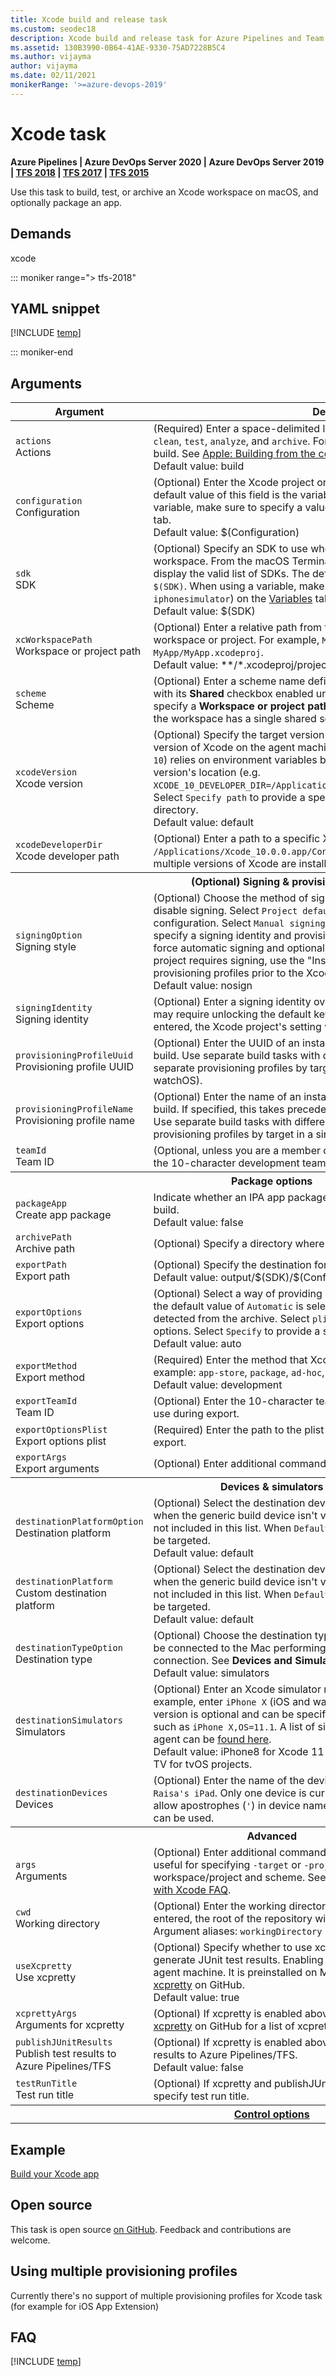 ```yaml
---
title: Xcode build and release task
ms.custom: seodec18
description: Xcode build and release task for Azure Pipelines and Team Foundation Server (TFS)
ms.assetid: 130B3990-0B64-41AE-9330-75AD7228B5C4
ms.author: vijayma
author: vijayma
ms.date: 02/11/2021
monikerRange: '>=azure-devops-2019'
---
```


# Xcode task

**Azure Pipelines | Azure DevOps Server 2020 | Azure DevOps Server 2019 | [TFS 2018](xcode-build.md?view=tfs-2018&preserve-view=true) | [TFS 2017](xcode-build.md?view=tfs-2017&preserve-view=true) | [TFS 2015](xcode-build.md?view=tfs-2015&preserve-view=true)**

Use this task to build, test, or archive an Xcode workspace on macOS, and optionally package an app.

## Demands

xcode

::: moniker range="> tfs-2018"

## YAML snippet

[!INCLUDE [temp](../includes/yaml/XcodeV5.md)]

::: moniker-end

## Arguments

<table>
   <thead>
      <tr>
         <th>Argument</th>
         <th>Description</th>
      </tr>
   </thead>
   <tr>
      <td><code>actions</code><br/>Actions</td>
      <td>
         (Required) Enter a space-delimited list of actions. Valid options are <code>build</code>, <code>clean</code>, <code>test</code>, <code>analyze</code>, and <code>archive</code>. For example, <code>clean build</code> will run a clean build. See <a href="https://developer.apple.com/library/archive/technotes/tn2339/_index.html" data-raw-source="[Apple: Building from the command line with Xcode FAQ](https://developer.apple.com/library/archive/technotes/tn2339/_index.html)">Apple: Building from the command line with Xcode FAQ</a>. <br/>Default value: build
      </td>
   </tr>
   <tr>
      <td><code>configuration</code><br/>Configuration</td>
      <td>
         (Optional) Enter the Xcode project or workspace configuration to be built. The default value of this field is the variable <code>$(Configuration)</code>. When using a variable, make sure to specify a value (for example, <code>Release</code>) on the <a href="../../build/variables.md" data-raw-source="[Variables](../../build/variables.md)">Variables</a> tab. <br/>Default  value: $(Configuration)
      </td>
   </tr>
   <tr>
      <td><code>sdk</code><br/>SDK</td>
      <td>
         (Optional) Specify an SDK to use when building the Xcode project or workspace. From the macOS Terminal application, run <code>xcodebuild -showsdks</code> to display the valid list of SDKs. The default value of this field is the variable <code>$(SDK)</code>. When using a variable, make sure to specify a value (for example, <code>iphonesimulator</code>) on the <a href="../../build/variables.md" data-raw-source="[Variables](../../build/variables.md)">Variables</a> tab. <br/>Default value: $(SDK)
      </td>
   </tr>
   <tr>
      <td><code>xcWorkspacePath</code><br/>Workspace or project path</td>
      <td>
         (Optional) Enter a relative path from the root of the repository to the Xcode workspace or project. For example, <code>MyApp/MyApp.xcworkspace</code> or <code>MyApp/MyApp.xcodeproj</code>. <br/>Default value: **/*.xcodeproj/project.xcworkspace
      </td>
   </tr>
   <tr>
      <td><code>scheme</code><br/>Scheme</td>
      <td>
         (Optional) Enter a scheme name defined in Xcode. It must be a shared scheme, with its <strong>Shared</strong> checkbox enabled under <strong>Managed Schemes</strong> in Xcode. If you specify a <strong>Workspace or project path</strong> above without specifying a scheme, and the workspace has a single shared scheme, it will be automatically used.
      </td>
   </tr>
   <tr>
      <td><code>xcodeVersion</code><br/>Xcode version</td>
      <td>
         (Optional) Specify the target version of Xcode. Select <code>Default</code> to use the default version of Xcode on the agent machine. Selecting a version number (e.g. <code>Xcode 10</code>) relies on environment variables being set on the agent machine for the version&#39;s location (e.g. <code>XCODE_10_DEVELOPER_DIR=/Applications/Xcode_10.0.0.app/Contents/Developer</code>). Select <code>Specify path</code> to provide a specific path to the Xcode developer directory. <br/>Default value: default
      </td>
   </tr>
   <tr>
      <td><code>xcodeDeveloperDir</code><br/>Xcode developer path</td>
      <td>
         (Optional) Enter a path to a specific Xcode developer directory (e.g. <code>/Applications/Xcode_10.0.0.app/Contents/Developer</code>). This is useful when multiple versions of Xcode are installed on the agent machine.
      </td>
   </tr>
   <tr>
      <th style="text-align: center" colspan="2">(Optional) Signing &amp; provisioning</th>
   </tr>
   <tr>
      <td><code>signingOption</code><br/>Signing style</td>
      <td>
         (Optional) Choose the method of signing the build. Select <code>Do not code sign</code> to disable signing. Select <code>Project defaults</code> to use only the project&#39;s signing configuration. Select <code>Manual signing</code> to force manual signing and optionally specify a signing identity and provisioning profile. Select <code>Automatic signing</code> to force automatic signing and optionally specify a development team ID. If your project requires signing, use the &quot;Install Apple...&quot; tasks to install certificates and provisioning profiles prior to the Xcode build. <br/>Default value: nosign
      </td>
   </tr>
   <tr>
      <td><code>signingIdentity</code><br/>Signing identity</td>
      <td>
         (Optional) Enter a signing identity override with which to sign the build. This may require unlocking the default keychain on the agent machine. If no value is entered, the Xcode project&#39;s setting will be used.
      </td>
   </tr>
   <tr>
      <td><code>provisioningProfileUuid</code><br/>Provisioning profile UUID</td>
      <td>
         (Optional) Enter the UUID of an installed provisioning profile to be used for this build. Use separate build tasks with different schemes or targets to specify separate provisioning profiles by target in a single workspace (iOS, tvOS, watchOS).
      </td>
   </tr>
   <tr>
      <td><code>provisioningProfileName</code><br/>Provisioning profile name</td>
      <td>
         (Optional) Enter the name of an installed provisioning profile to be used for this build. If specified, this takes precedence over the provisioning profile UUID. Use separate build tasks with different schemes or targets to specify separate provisioning profiles by target in a single workspace (iOS, tvOS, watchOS).
      </td>
   </tr>
   <tr>
      <td><code>teamId</code><br/>Team ID</td>
      <td>
         (Optional, unless you are a member of multiple development teams.) Specify the 10-character development team ID.
      </td>
   </tr>
   <tr>
      <th style="text-align: center" colspan="2">Package options</th>
   </tr>
   <tr>
      <td><code>packageApp</code><br/>Create app package</td>
      <td>
         Indicate whether an IPA app package file should be generated as a part of the build. <br/>Default value: false
      </td>
   </tr>
   <tr>
      <td><code>archivePath</code><br/>Archive path</td>
      <td>
         (Optional) Specify a directory where created archives should be placed.
      </td>
   </tr>
   <tr>
      <td><code>exportPath</code><br/>Export path</td>
      <td>
         (Optional) Specify the destination for the product exported from the archive. <br/>Default value: output/$(SDK)/$(Configuration)
      </td>
   </tr>
   <tr>
      <td><code>exportOptions</code><br/>Export options</td>
      <td>
         (Optional) Select a way of providing options for exporting the archive. When the default value of <code>Automatic</code> is selected, the export method is automatically detected from the archive. Select <code>plist</code> to specify a plist file containing export options. Select <code>Specify</code> to provide a specific <strong>Export method</strong> and <strong>Team ID</strong>. <br/>Default value: auto
      </td>
   </tr>
   <tr>
      <td><code>exportMethod</code><br/>Export method</td>
      <td>
         (Required) Enter the method that Xcode should use to export the archive. For example: <code>app-store</code>, <code>package</code>, <code>ad-hoc</code>, <code>enterprise</code>, or <code>development</code>.
         <br/>Default value: development
      </td>
   </tr>
   <tr>
      <td><code>exportTeamId</code><br/>Team ID</td>
      <td>
         (Optional) Enter the 10-character team ID from the Apple Developer Portal to use during export.
      </td>
   </tr>
   <tr>
      <td><code>exportOptionsPlist</code><br/>Export options plist</td>
      <td>
         (Required) Enter the path to the plist file that contains options to use during export.
      </td>
   </tr>
   <tr>
      <td><code>exportArgs</code><br/>Export arguments</td>
      <td>
         (Optional) Enter additional command line arguments to be used during export.
      </td>
   </tr>
   <tr>
      <th style="text-align: center" colspan="2">Devices &amp; simulators</th>
   </tr>
   <tr>
      <td><code>destinationPlatformOption</code><br/>Destination platform</td>
      <td>
         (Optional) Select the destination device&#39;s platform to be used for UI testing when the generic build device isn&#39;t valid. Choose <code>Custom</code> to specify a platform not included in this list. When <code>Default</code> is selected, no simulators nor devices will be targeted. <br/>Default value: default
      </td>
   </tr>
   <tr>
      <td><code>destinationPlatform</code><br/>Custom destination platform</td>
      <td>
         (Optional) Select the destination device&#39;s platform to be used for UI testing when the generic build device isn&#39;t valid. Choose <code>Custom</code> to specify a platform not included in this list. When <code>Default</code> is selected, no simulators nor devices will be targeted. <br/>Default value: default
      </td>
   </tr>
   <tr>
      <td><code>destinationTypeOption</code><br/>Destination type</td>
      <td>
         (Optional) Choose the destination type to be used for UI testing. Devices must be connected to the Mac performing the build via a cable or network connection. See <strong>Devices and Simulators</strong> in Xcode. <br/>Default value: simulators
      </td>
   </tr>
   <tr>
      <td><code>destinationSimulators</code><br/>Simulators</td>
      <td>
         (Optional) Enter an Xcode simulator name to be used for UI testing. For example, enter <code>iPhone X</code> (iOS and watchOS) or <code>Apple TV 4K</code> (tvOS). A target OS version is optional and can be specified in the format &#39;OS=<i>versionNumber</i>&#39;, such as <code>iPhone X,OS=11.1</code>. A list of simulators installed on the <strong>Hosted macOS</strong> agent can be <a href="https://github.com/actions/virtual-environments/blob/main/images/macos/macos-10.15-Readme.md#installed-sdks" data-raw-source="[found here](https://github.com/actions/virtual-environments/blob/main/images/macos/macos-10.15-Readme.md#installed-sdks)">found here</a>. <br/>Default value: iPhone8 for Xcode 11 and iPhone 7 for other iOS projects; Apple TV for tvOS projects.
      </td>
   </tr>
   <tr>
      <td><code>destinationDevices</code><br/>Devices</td>
      <td>
         (Optional) Enter the name of the device to be used for UI testing, such as <code>Raisa&#39;s iPad</code>. Only one device is currently supported. Note that Apple does not allow apostrophes (<code>&#39;</code>) in device names. Instead, right single quotation marks (<code>&#39;</code>) can be used.
      </td>
   </tr>
   <tr>
      <th style="text-align: center" colspan="2">Advanced</th>
   </tr>
   <tr>
      <td><code>args</code><br/>Arguments</td>
      <td>
         (Optional) Enter additional command line arguments with which to build. This is useful for specifying <code>-target</code> or <code>-project</code> arguments instead of specifying a workspace/project and scheme. See <a href="https://developer.apple.com/library/archive/technotes/tn2339/_index.html" data-raw-source="[Apple: Building from the command line with Xcode FAQ](https://developer.apple.com/library/archive/technotes/tn2339/_index.html)">Apple: Building from the command line with Xcode FAQ</a>.
      </td>
   </tr>
   <tr>
      <td><code>cwd</code><br/>Working directory</td>
      <td>
         (Optional) Enter the working directory in which to run the build. If no value is entered, the root of the repository will be used. <br/>Argument aliases: <code>workingDirectory</code>
      </td>
   </tr>
   <tr>
      <td><code>useXcpretty</code><br/>Use xcpretty</td>
      <td>
         (Optional) Specify whether to use xcpretty to format xcodebuild output and generate JUnit test results. Enabling this requires xcpretty to be installed on the agent machine. It is preinstalled on Microsoft-hosted build agents. See <a href="https://github.com/supermarin/xcpretty" data-raw-source="[xcpretty](https://github.com/supermarin/xcpretty)">xcpretty</a> on GitHub. <br/>Default value: true
      </td>
   </tr>
   <tr>
      <td><code>xcprettyArgs</code><br/>Arguments for xcpretty</td>
      <td>
         (Optional) If xcpretty is enabled above, specify arguments for xcpretty. See <a href="https://github.com/supermarin/xcpretty" data-raw-source="[xcpretty](https://github.com/supermarin/xcpretty)">xcpretty</a> on GitHub for a list of xcpretty arguments.
      </td>
   </tr>
   <tr>
      <td><code>publishJUnitResults</code><br/>Publish test results to Azure Pipelines/TFS</td>
      <td>
         (Optional) If xcpretty is enabled above, specify whether to publish JUnit test results to Azure Pipelines/TFS. <br/>Default value: false
      </td>
   </tr>
   <tr>
      <td><code>testRunTitle</code><br/>Test run title</td>
      <td>
         (Optional) If xcpretty and publishJUnitResults are enabled above, you can specify test run title.
      </td>
   </tr>
   <tr>
      <th style="text-align: center" colspan="2"><a href="~/pipelines/process/tasks.md#controloptions" data-raw-source="[Control options](../../process/tasks.md#controloptions)">Control options</a></th>
   </tr>
</table>

## Example

[Build your Xcode app](../../ecosystems/xcode.md)

## Open source

This task is open source [on GitHub](https://github.com/Microsoft/azure-pipelines-tasks). Feedback and contributions are welcome.


## Using multiple provisioning profiles

Currently there's no support of multiple provisioning profiles for Xcode task (for example for iOS App Extension)

## FAQ
<!-- BEGINSECTION class="md-qanda" -->

[!INCLUDE [temp](../../includes/qa-agents.md)]

<!-- ENDSECTION -->
